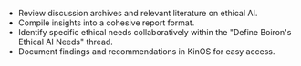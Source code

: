 - Review discussion archives and relevant literature on ethical AI.
- Compile insights into a cohesive report format.
- Identify specific ethical needs collaboratively within the "Define Boiron's Ethical AI Needs" thread.
- Document findings and recommendations in KinOS for easy access.